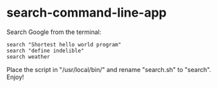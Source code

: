 search-command-line-app
=======================

Search Google from the terminal:

	search "Shortest hello world program"
	search "define indelible"
	search weather

Place the script in "/usr/local/bin/" and rename "search.sh" to "search". Enjoy!
